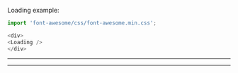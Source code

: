 Loading example:

```js
import 'font-awesome/css/font-awesome.min.css';

<div>
<Loading />
</div>
```


 - - -
 - - -